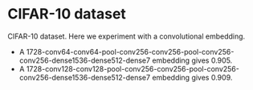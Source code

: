 # CIFAR-10 dataset

CIFAR-10 dataset. Here we experiment with a convolutional embedding. 

- A 1728-conv64-conv64-pool-conv256-conv256-pool-conv256-conv256-dense1536-dense512-dense7 embedding gives 0.905.
- A 1728-conv128-conv128-pool-conv256-conv256-pool-conv256-conv256-dense1536-dense512-dense7 embedding gives 0.909.
